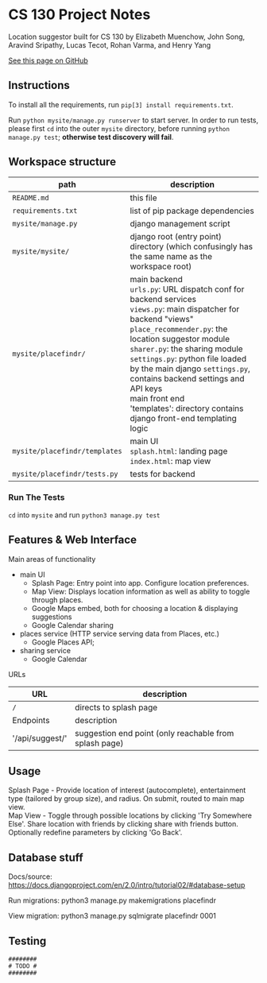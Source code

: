 # CS 130 Project Notes

Location suggestor built for CS 130 by Elizabeth Muenchow, John Song, Aravind Sripathy, Lucas Tecot, Rohan Varma, and Henry Yang

[See this page on GitHub](https://github.com/rohan-varma/activity-suggestor-cs130/blob/master/README.md)


## Instructions

To install all the requirements, run `pip[3] install requirements.txt`.

Run `python mysite/manage.py runserver` to start server. In order to run tests, please first `cd` into the outer `mysite` directory, before running `python manage.py test`; **otherwise test discovery will fail**.


## Workspace structure

| path | description |
| ---- | ----------- |
| `README.md` | this file |
| `requirements.txt` | list of pip package dependencies |
| `mysite/manage.py` | django management script |
| `mysite/mysite/` | django root (entry point) directory (which confusingly has the same name as the workspace root) |
| `mysite/placefindr/` | main backend <br/>`urls.py`: URL dispatch conf for backend services <br/>`views.py`: main dispatcher for backend "views" <br/>`place_recommender.py`: the location suggestor module <br/>`sharer.py`: the sharing module <br/>`settings.py`: python file loaded by the main django `settings.py`, contains backend settings and API keys <br> main front end <br> 'templates': directory contains django front-end templating logic |
| `mysite/placefindr/templates` | main UI <br/>`splash.html`: landing page <br/> `index.html`: map view|
| `mysite/placefindr/tests.py` | tests for backend |


### Run The Tests

`cd` into `mysite` and run `python3 manage.py test`

## Features & Web Interface

Main areas of functionality

* main UI
    * Splash Page: Entry point into app. Configure location preferences. 
    * Map View: Displays location information as well as ability to toggle through places. 
    * Google Maps embed, both for choosing a location & displaying suggestions
    * Google Calendar sharing
* places service (HTTP service serving data from Places, etc.)
    * Google Places API;
* sharing service
    * Google Calendar

URLs

| URL | description |
| ---- | ----------- |
| `/` | directs to splash page |
| Endpoints | description |
| '/api/suggest/' | suggestion end point (only reachable from splash page) |

## Usage

Splash Page - Provide location of interest (autocomplete), entertainment type (tailored by group size), and radius. On submit, routed to main map view. <br>
Map View - Toggle through possible locations by clicking 'Try Somewhere Else'. Share location with friends by clicking share with friends button. Optionally redefine parameters by clicking 'Go Back'.



## Database stuff

Docs/source: https://docs.djangoproject.com/en/2.0/intro/tutorial02/#database-setup

Run migrations: python3 manage.py makemigrations placefindr

View migration: python3 manage.py sqlmigrate placefindr 0001




## Testing

    ########
    # TODO #
    ########
